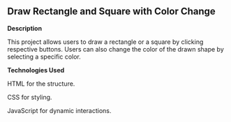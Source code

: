 **Draw Rectangle and Square with Color Change**
----------------------------------------

**Description**

This project allows users to draw a rectangle or a square by clicking respective buttons. Users can also change the color of the drawn shape by selecting a specific color.

**Technologies Used**

HTML for the structure.

CSS for styling.

JavaScript for dynamic interactions.
